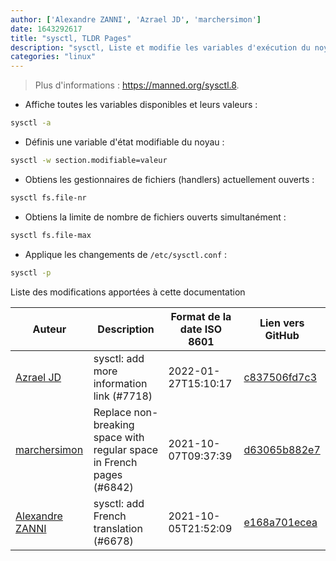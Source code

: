 ```yaml
---
author: ['Alexandre ZANNI', 'Azrael JD', 'marchersimon']
date: 1643292617
title: "sysctl, TLDR Pages"
description: "sysctl, Liste et modifie les variables d'exécution du noyau."
categories: "linux"
---
```

> Plus d'informations : <https://manned.org/sysctl.8>.

- Affiche toutes les variables disponibles et leurs valeurs :

```bash
sysctl -a
```

- Définis une variable d'état modifiable du noyau :

```bash
sysctl -w section.modifiable=valeur
```

- Obtiens les gestionnaires de fichiers (handlers) actuellement ouverts :

```bash
sysctl fs.file-nr
```

- Obtiens la limite de nombre de fichiers ouverts simultanément :

```bash
sysctl fs.file-max
```

- Applique les changements de `/etc/sysctl.conf` :

```bash
sysctl -p
```
Liste des modifications apportées à cette documentation


Auteur | Description | Format de la date ISO 8601 | Lien vers GitHub
------|-----|-----|-----
[Azrael JD](mailto:94840719+azraeljd@users.noreply.github.com) | sysctl: add more information link (#7718) | 2022-01-27T15:10:17 | [c837506fd7c3](https://github.com/tldr-pages/tldr/commit/c837506fd7c335137e6a42ceebe3a6eb3061caaa)
[marchersimon](mailto:50295997+marchersimon@users.noreply.github.com) | Replace non-breaking space with regular space in French pages (#6842) | 2021-10-07T09:37:39 | [d63065b882e7](https://github.com/tldr-pages/tldr/commit/d63065b882e77c3d3361e76cfa7f28bf5415832e)
[Alexandre ZANNI](mailto:16578570+noraj@users.noreply.github.com) | sysctl: add French translation (#6678) | 2021-10-05T21:52:09 | [e168a701ecea](https://github.com/tldr-pages/tldr/commit/e168a701ecea9ef3510e5fdf48786d1074cb1569)


